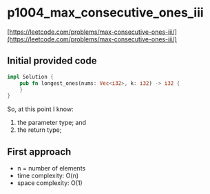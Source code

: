 # p1004_max_consecutive_ones_iii
[https://leetcode.com/problems/max-consecutive-ones-iii/](https://leetcode.com/problems/max-consecutive-ones-iii/)

## Initial provided code
```Rust
impl Solution {
    pub fn longest_ones(nums: Vec<i32>, k: i32) -> i32 {
    }
}
```

So, at this point I know:
1. the parameter type; and
2. the return type;

## First approach

- n = number of elements
- time complexity: O(n)
- space complexity: O(1)
